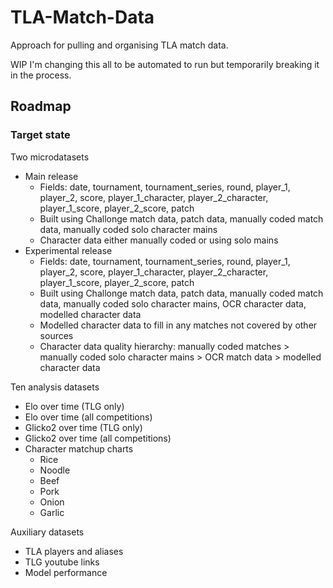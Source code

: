 # TLA-Match-Data

Approach for pulling and organising TLA match data.

WIP I'm changing this all to be automated to run but temporarily breaking it in the process.

## Roadmap

### Target state 

Two microdatasets

* Main release
    * Fields: date, tournament, tournament_series, round, player_1, player_2, score, player_1_character, player_2_character, player_1_score, player_2_score, patch
    * Built using Challonge match data, patch data, manually coded match data, manually coded solo character mains
    * Character data either manually coded or using solo mains
* Experimental release
    * Fields: date, tournament, tournament_series, round, player_1, player_2, score, player_1_character, player_2_character, player_1_score, player_2_score, patch
    * Built using Challonge match data, patch data, manually coded match data, manually coded solo character mains, OCR character data, modelled character data
    * Modelled character data to fill in any matches not covered by other sources 
    * Character data quality hierarchy: manually coded matches > manually coded solo character mains > OCR match data > modelled character data

Ten analysis datasets
* Elo over time (TLG only)
* Elo over time (all competitions)
* Glicko2 over time (TLG only)
* Glicko2 over time (all competitions)
* Character matchup charts
    * Rice
    * Noodle
    * Beef
    * Pork
    * Onion
    * Garlic

Auxiliary datasets

* TLA players and aliases
* TLG youtube links
* Model performance 

